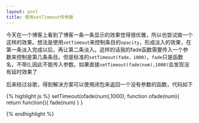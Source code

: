 ```yaml
---
layout: post
title: 使用setTimeout传参数
---
```


今天在一个博客上看到了博客一条一条显示的效果觉得很优雅，所以也尝试做一个这样的效果。想法是使用`setTimeout`来控制条目的`opacity`，形成淡入的效果，在第一条淡入完成以后，再让第二条淡入。这样的话我的fade函数需要传入一个参数来控制是第几条条目。但是标准的`setTimeout(fade，1000)`，`fade`只是函数名，不带(),因此不能传入参数。如果直接`setTimeout(fade(num),1000)`会发现没有延时效果了  

后来经过谷歌，得到解决方案可以使用闭包来返回一个没有参数的函数，代码如下

{% highlight js %}
setTimeout(ofade(num),1000);
function ofade(num){
	return function(){
	fade(num)
	}
}

{% endhighlight %}

